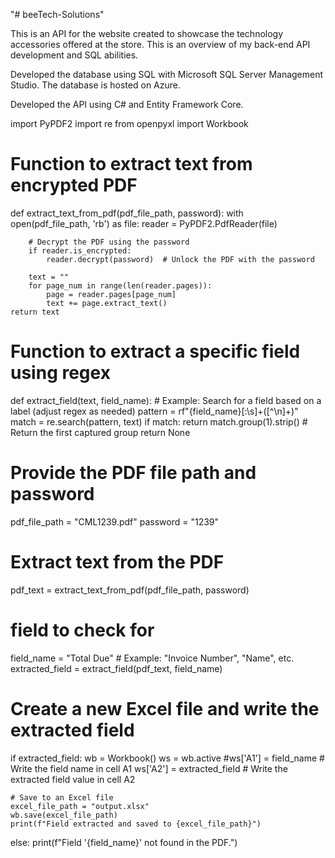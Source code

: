"# beeTech-Solutions" 

This is an API for the website created to showcase the technology accessories offered at the store. This is an overview of my back-end API development and SQL abilities.

Developed the database using SQL with Microsoft SQL Server Management Studio. The database is hosted on Azure.

Developed the API using C# and Entity Framework Core.



import PyPDF2
import re
from openpyxl import Workbook

# Function to extract text from encrypted PDF
def extract_text_from_pdf(pdf_file_path, password):
    with open(pdf_file_path, 'rb') as file:
        reader = PyPDF2.PdfReader(file)
        
        # Decrypt the PDF using the password
        if reader.is_encrypted:
            reader.decrypt(password)  # Unlock the PDF with the password
            
        text = ""
        for page_num in range(len(reader.pages)):
            page = reader.pages[page_num]
            text += page.extract_text()
    return text

# Function to extract a specific field using regex
def extract_field(text, field_name):
    # Example: Search for a field based on a label (adjust regex as needed)
    pattern = rf"{field_name}[:\s]+([^\n]+)"
    match = re.search(pattern, text)
    if match:
        return match.group(1).strip()  # Return the first captured group
    return None

# Provide the PDF file path and password
pdf_file_path = "CML1239.pdf"
password = "1239"  

# Extract text from the PDF
pdf_text = extract_text_from_pdf(pdf_file_path, password)

# field to check for
field_name = "Total Due"  # Example: "Invoice Number", "Name", etc.
extracted_field = extract_field(pdf_text, field_name)

# Create a new Excel file and write the extracted field
if extracted_field:
    wb = Workbook()
    ws = wb.active
    #ws['A1'] = field_name  # Write the field name in cell A1
    ws['A2'] = extracted_field  # Write the extracted field value in cell A2

    # Save to an Excel file
    excel_file_path = "output.xlsx"
    wb.save(excel_file_path)
    print(f"Field extracted and saved to {excel_file_path}")
else:
    print(f"Field '{field_name}' not found in the PDF.")
